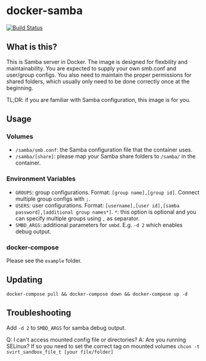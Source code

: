 # docker-samba

[![Build Status](https://ci.quacker.org/api/badges/d/docker-samba/status.svg)](https://ci.quacker.org/d/docker-samba)

## What is this?
This is Samba server in Docker. The image is designed for flexbility and maintainability. You are expected to supply your own smb.conf and user/group configs. You also need to maintain the proper permissions for shared folders, which usually only need to be done correctly once at the beginning.

TL;DR: if you are familiar with Samba configuration, this image is for you.

## Usage
### Volumes
- `/samba/smb.conf`: the Samba configuration file that the container uses.
- `/samba/[share]`: please map your Samba share folders to `/samba/` in the container.

### Environment Variables
- `GROUPS`: group configurations. Format: `[group name],[group id]`. Connect multiple group configs with `;`.
- `USERS`: user configurations. Format: `[username],[user id],[samba password],[additional group names*]`. `*`: this option is optional and you can specify multiple groups using `,` as separator.  
- `SMBD_ARGS`: additional parameters for `smbd`. E.g. `-d 2` which enables debug output.

### docker-compose
Please see the `example` folder. 

## Updating
`docker-compose pull && docker-compose down && docker-compose up -d`

## Troubleshooting
Add `-d 2` to `SMBD_ARGS` for samba debug output.

Q: I can't access mounted config file or directories?
A: Are you running SELinux? If so you need to set the correct tag on mounted volumes `chcon -t svirt_sandbox_file_t [your file/folder]`
